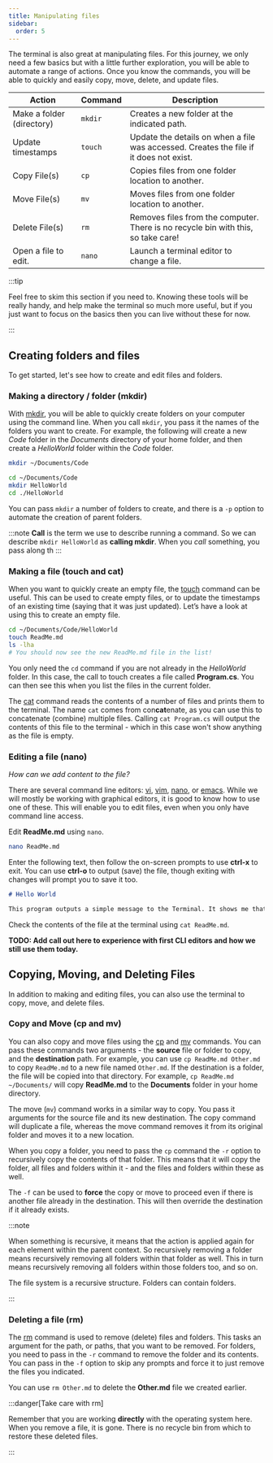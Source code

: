 ```yaml
---
title: Manipulating files
sidebar:
  order: 5
---
```


The terminal is also great at manipulating files. For this journey, we only need a few basics but with a little further exploration, you will be able to automate a range of actions. Once you know the commands, you will be able to quickly and easily copy, move, delete, and update files.

|**Action**               |**Command**  |**Description**|
|-------------------------|-------------|-----------------------------------------------------------------------------------|
|Make a folder (directory)|`mkdir`      |Creates a new folder at the indicated path.|
|Update timestamps        |`touch`      |Update the details on when a file was accessed. Creates the file if it does not exist.|
|Copy File(s)             |`cp`         |Copies files from one folder location to another.|
|Move File(s)             |`mv`         |Moves files from one folder location to another.|
|Delete File(s)           |`rm`         |Removes files from the computer. There is no recycle bin with this, so take care!|
|Open a file to edit.     |`nano`       |Launch a terminal editor to change a file.|

:::tip

Feel free to skim this section if you need to. Knowing these tools will be really handy, and help make the terminal so much more useful, but if you just want to focus on the basics then you can live without these for now.

:::

## Creating folders and files

To get started, let's see how to create and edit files and folders.

### Making a directory / folder (mkdir)

With [mkdir](https://man.cx/Mkdir), you will be able to quickly create folders on your computer using the command line. When you call `mkdir`, you pass it the names of the folders you want to create. For example, the following will create a new *Code* folder in the *Documents* directory of your home folder, and then create a *HelloWorld* folder within the *Code* folder.

```sh
mkdir ~/Documents/Code

cd ~/Documents/Code
mkdir HelloWorld
cd ./HelloWorld
```

You can pass `mkdir` a number of folders to create, and there is a `-p` option to automate the creation of parent folders.

:::note
**Call** is the term we use to describe running a command. So we can describe `mkdir HelloWorld` as **calling mkdir**. When you *call* something, you pass along th
:::

### Making a file (touch and cat)

When you want to quickly create an empty file, the [touch](https://man.cx/Touch) command can be useful. This can be used to create empty files, or to update the timestamps of an existing time (saying that it was just updated). Let’s have a look at using this to create an empty file.

```sh
cd ~/Documents/Code/HelloWorld
touch ReadMe.md
ls -lha
# You should now see the new ReadMe.md file in the list!
```

You only need the `cd` command if you are not already in the *HelloWorld* folder. In this case, the call to touch creates a file called **Program.cs**. You can then see this when you list the files in the current folder.

The [cat](https://man.cx/Cat) command reads the contents of a number of files and prints them to the terminal. The name `cat` comes from con**cat**enate, as you can use this to concatenate (combine) multiple files. Calling `cat Program.cs` will output the contents of this file to the terminal - which in this case won't show anything as the file is empty.

### Editing a file (nano)

*How can we add content to the file?*

There are several command line editors: [vi](https://man.cx/Vi), [vim](https://man.cx/Vim), [nano](https://man.cx/Nano), or [emacs](https://man.cx/Emacs). While we will mostly be working with graphical editors, it is good to know how to use one of these. This will enable you to edit files, even when you only have command line access.

Edit **ReadMe.md** using `nano`.

```sh
nano ReadMe.md
```

Enter the following text, then follow the on-screen prompts to use **ctrl-x** to exit. You can use **ctrl-o** to output (save) the file, though exiting with changes will prompt you to save it too.

```md
# Hello World

This program outputs a simple message to the Terminal. It shows me that everything is setup and working.

```

Check the contents of the file at the terminal using `cat ReadMe.md`.

**TODO: Add call out here to experience with first CLI editors and how we still use them today.**

## Copying, Moving, and Deleting Files

In addition to making and editing files, you can also use the terminal to copy, move, and delete files.

### Copy and Move (cp and mv)

You can also copy and move files using the [cp](https://man.cx/Cp) and [mv](https://man.cx/Mv) commands. You can pass these commands two arguments - the **source** file or folder to copy, and the **destination** path. For example, you can use `cp ReadMe.md Other.md` to copy `ReadMe.md` to a new file named `Other.md`. If the destination is a folder, the file will be copied into that directory. For example, `cp ReadMe.md ~/Documents/` will copy **ReadMe.md** to the **Documents** folder in your home directory.

The move (`mv`) command works in a similar way to copy. You pass it arguments for the source file and its new destination. The copy command will duplicate a file, whereas the move command removes it from its original folder and moves it to a new location.

When you copy a folder, you need to pass the `cp` command the `-r` option to recursively copy the contents of that folder. This means that it will copy the folder, all files and folders within it - and the files and folders within these as well.

The `-f` can be used to **force** the copy or move to proceed even if there is another file already in the destination. This will then override the destination if it already exists.

:::note

When something is recursive, it means that the action is applied again for each element within the parent context. So recursively removing a folder means recursively removing all folders within that folder as well. This in turn means recursively removing all folders within those folders too, and so on.

The file system is a recursive structure. Folders can contain folders. 

:::

### Deleting a file (rm)

The [rm](https://man.cx/Rm) command is used to remove (delete) files and folders. This tasks an argument for the path, or paths, that you want to be removed. For folders, you need to pass in the `-r` command to remove the folder and its contents. You can pass in the `-f` option to skip any prompts and force it to just remove the files you indicated.

You can use `rm Other.md` to delete the **Other.md** file we created earlier.

:::danger[Take care with rm]

Remember that you are working **directly** with the operating system here. When you remove a file, it is gone. There is no recycle bin from which to restore these deleted files.

:::
